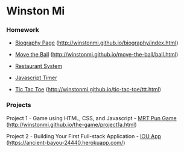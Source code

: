 # Winston Mi

### Homework
* [Biography Page](https://github.com/winstonmi/biography/tree/gh-pages)
  (http://winstonmi.github.io/biography/index.html)

* [Move the Ball](https://github.com/winstonmi/move-the-ball)
  (http://winstonmi.github.io/move-the-ball/ball.html)

* [Restaurant System](https://github.com/winstonmi/restaurant-system.git)

* [Javascript Timer](https://github.com/winstonmi/timer.git)
  <!-- (http://winstonmi.github.io/timer/timer.html) -->

* [Tic Tac Toe](https://github.com/winstonmi/tic-tac-toe.git)
  (http://winstonmi.github.io/tic-tac-toe/ttt.html)


### Projects
Project 1 - Game using HTML, CSS, and Javascript
    - [MRT Pun Game](https://github.com/winstonmi/the-game)
    (http://winstonmi.github.io/the-game/project1a.html)

Project 2 - Building Your First Full-stack Application
    - [IOU App](https://github.com/winstonmi/blog-app)
    (https://ancient-bayou-24440.herokuapp.com/)
